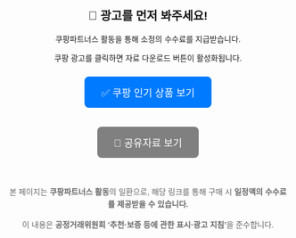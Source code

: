 <!DOCTYPE html>
<html lang="ko">
<head>
  <meta charset="UTF-8">
  <title>광고 시청 후 자료 보기</title>
  <style>
    body {
      font-family: sans-serif;
      text-align: center;
      padding-top: 80px;
    }
    .btn {
      padding: 15px 30px;
      font-size: 18px;
      border: none;
      border-radius: 8px;
      cursor: pointer;
      margin: 10px;
    }
    .ad-button {
      background-color: #007aff;
      color: white;
    }
    .go-button {
      background-color: gray;
      color: white;
    }
    .go-button.active {
      background-color: #28a745;
    }
    .disclosure {
      margin-top: 40px;
      font-size: 14px;
      color: #666;
      line-height: 1.6;
    }
  </style>
</head>
<body>

  <h2>📢 광고를 먼저 봐주세요!</h2>
  <p>쿠팡파트너스 활동을 통해 소정의 수수료를 지급받습니다.</p> 
  <p>쿠팡 광고를 클릭하면 자료 다운로드 버튼이 활성화됩니다.</p>

  <!-- 쿠팡 광고 버튼 -->
  <button class="btn ad-button" onclick="handleAdClick()">✅ 쿠팡 인기 상품 보기</button>

  <!-- 구글 스프레드시트로 이동 버튼 (처음엔 비활성화) -->
  <button id="goBtn" class="btn go-button" disabled>📄 공유자료 보기</button>

  <!-- ✅ 공정위 문구 추가 -->
  <div class="disclosure">
    <p>본 페이지는 <strong>쿠팡파트너스 활동</strong>의 일환으로, 해당 링크를 통해 구매 시 <strong>일정액의 수수료를 제공받을 수 있습니다.</strong></p>
    <p>이 내용은 <strong>공정거래위원회 ‘추천·보증 등에 관한 표시·광고 지침’</strong>을 준수합니다.</p>
  </div>

  <script>
    function handleAdClick() {
      // 쿠팡 링크 새 탭으로 열기
      window.open("https://lin
